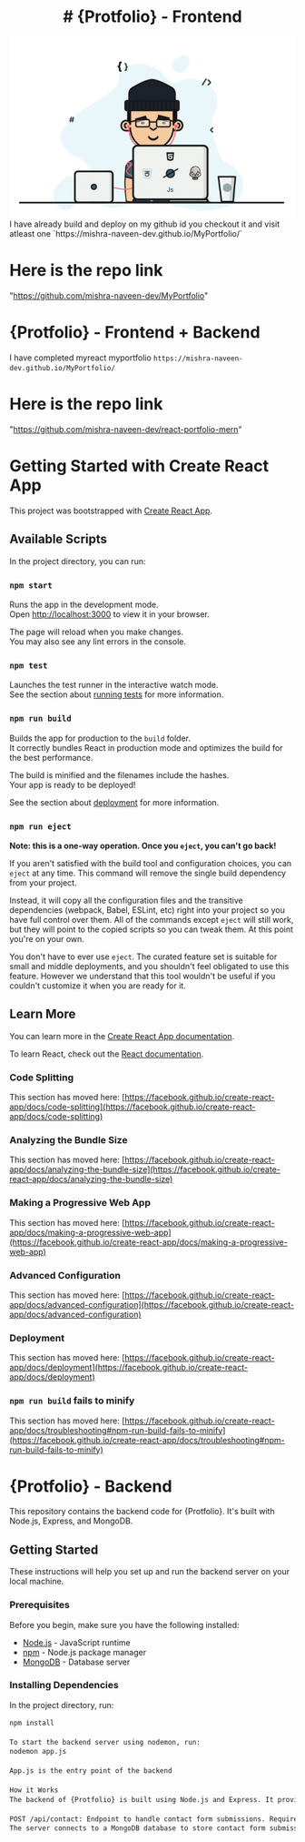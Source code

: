 <h1 align='center'>
  # {Protfolio} - Frontend
</h1>
<div align='center'>
  <img src="https://raw.githubusercontent.com/imakshath/imakshath/master/1%20IRGHmiGsa16stedQvIaZfw.gif" alt="https://mishra-naveen-dev.io" />
</div>
I have already build and deploy on my github id you checkout it and visit atleast one
`https://mishra-naveen-dev.github.io/MyPortfolio/`

# Here is the repo link

"https://github.com/mishra-naveen-dev/MyPortfolio"

# {Protfolio} - Frontend + Backend

I have completed myreact myportfolio
`https://mishra-naveen-dev.github.io/MyPortfolio/`

# Here is the repo link

"https://github.com/mishra-naveen-dev/react-portfolio-mern"

# Getting Started with Create React App

This project was bootstrapped with [Create React App](https://github.com/facebook/create-react-app).

## Available Scripts

In the project directory, you can run:

### `npm start`

Runs the app in the development mode.\
Open [http://localhost:3000](http://localhost:3000) to view it in your browser.

The page will reload when you make changes.\
You may also see any lint errors in the console.

### `npm test`

Launches the test runner in the interactive watch mode.\
See the section about [running tests](https://facebook.github.io/create-react-app/docs/running-tests) for more information.

### `npm run build`

Builds the app for production to the `build` folder.\
It correctly bundles React in production mode and optimizes the build for the best performance.

The build is minified and the filenames include the hashes.\
Your app is ready to be deployed!

See the section about [deployment](https://facebook.github.io/create-react-app/docs/deployment) for more information.

### `npm run eject`

**Note: this is a one-way operation. Once you `eject`, you can't go back!**

If you aren't satisfied with the build tool and configuration choices, you can `eject` at any time. This command will remove the single build dependency from your project.

Instead, it will copy all the configuration files and the transitive dependencies (webpack, Babel, ESLint, etc) right into your project so you have full control over them. All of the commands except `eject` will still work, but they will point to the copied scripts so you can tweak them. At this point you're on your own.

You don't have to ever use `eject`. The curated feature set is suitable for small and middle deployments, and you shouldn't feel obligated to use this feature. However we understand that this tool wouldn't be useful if you couldn't customize it when you are ready for it.

## Learn More

You can learn more in the [Create React App documentation](https://facebook.github.io/create-react-app/docs/getting-started).

To learn React, check out the [React documentation](https://reactjs.org/).

### Code Splitting

This section has moved here: [https://facebook.github.io/create-react-app/docs/code-splitting](https://facebook.github.io/create-react-app/docs/code-splitting)

### Analyzing the Bundle Size

This section has moved here: [https://facebook.github.io/create-react-app/docs/analyzing-the-bundle-size](https://facebook.github.io/create-react-app/docs/analyzing-the-bundle-size)

### Making a Progressive Web App

This section has moved here: [https://facebook.github.io/create-react-app/docs/making-a-progressive-web-app](https://facebook.github.io/create-react-app/docs/making-a-progressive-web-app)

### Advanced Configuration

This section has moved here: [https://facebook.github.io/create-react-app/docs/advanced-configuration](https://facebook.github.io/create-react-app/docs/advanced-configuration)

### Deployment

This section has moved here: [https://facebook.github.io/create-react-app/docs/deployment](https://facebook.github.io/create-react-app/docs/deployment)

### `npm run build` fails to minify

This section has moved here: [https://facebook.github.io/create-react-app/docs/troubleshooting#npm-run-build-fails-to-minify](https://facebook.github.io/create-react-app/docs/troubleshooting#npm-run-build-fails-to-minify)

# {Protfolio} - Backend

This repository contains the backend code for {Protfolio}. It's built with Node.js, Express, and MongoDB.

## Getting Started

These instructions will help you set up and run the backend server on your local machine.

### Prerequisites

Before you begin, make sure you have the following installed:

- [Node.js](https://nodejs.org/) - JavaScript runtime
- [npm](https://www.npmjs.com/) - Node.js package manager
- [MongoDB](https://www.mongodb.com/try/download/community) - Database server

### Installing Dependencies

In the project directory, run:

```bash
npm install

To start the backend server using nodemon, run:
nodemon app.js

App.js is the entry point of the backend

How it Works
The backend of {Protfolio} is built using Node.js and Express. It provides the following API endpoint:

POST /api/contact: Endpoint to handle contact form submissions. Requires a JSON payload with the following fields: name, email, mobile, msg.
The server connects to a MongoDB database to store contact form submissions.

```
